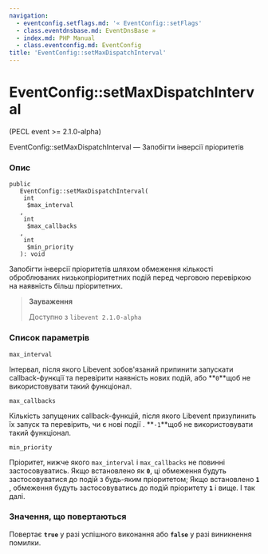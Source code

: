 ```yaml
---
navigation:
  - eventconfig.setflags.md: '« EventConfig::setFlags'
  - class.eventdnsbase.md: EventDnsBase »
  - index.md: PHP Manual
  - class.eventconfig.md: EventConfig
title: 'EventConfig::setMaxDispatchInterval'
---
```

# EventConfig::setMaxDispatchInterval

(PECL event >= 2.1.0-alpha)

EventConfig::setMaxDispatchInterval — Запобігти інверсії пріоритетів

### Опис

```methodsynopsis
public
   EventConfig::setMaxDispatchInterval(
    int
     $max_interval
   , 
    int
     $max_callbacks
   , 
    int
     $min_priority
   ): void
```

Запобігти інверсії пріоритетів шляхом обмеження кількості оброблюваних низькопріоритетних подій перед черговою перевіркою на наявність більш пріоритетних.

> **Зауваження**
> 
> Доступно з `libevent 2.1.0-alpha`

### Список параметрів

`max_interval`

Інтервал, після якого Libevent зобов'язаний припинити запускати callback-функції та перевірити наявність нових подій, або \*\*`0`\*\*щоб не використовувати такий функціонал.

`max_callbacks`

Кількість запущених callback-функцій, після якого Libevent призупинить їх запуск та перевірить, чи є нові події . \*\*`-1`\*\*щоб не використовувати такий функціонал.

`min_priority`

Пріоритет, нижче якого `max_interval` і `max_callbacks` не повинні застосовуватись. Якщо встановлено як **`0`**, ці обмеження будуть застосовуватися до подій з будь-яким пріоритетом; Якщо встановлено **`1`** , обмеження будуть застосовуватись до подій пріоритету **`1`** і вище. І так далі.

### Значення, що повертаються

Повертає **`true`** у разі успішного виконання або **`false`** у разі виникнення помилки.
